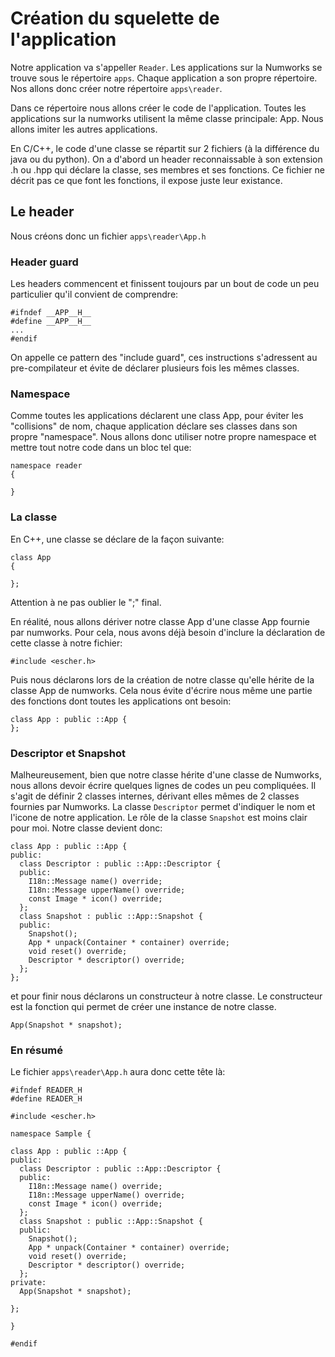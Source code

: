 # Création du squelette de l'application

Notre application va s'appeller `Reader`. Les applications sur la Numworks se trouve sous le répertoire `apps`. Chaque application a son propre répertoire. Nos allons donc créer notre répertoire `apps\reader`.

Dans ce répertoire nous allons créer le code de l'application. Toutes les applications sur la numworks utilisent la même classe principale: App. Nous allons imiter les autres applications.

En C/C++, le code d'une classe se répartit sur 2 fichiers (à la différence du java ou du python). On a d'abord un header reconnaissable à son extension .h ou .hpp qui déclare la classe, ses membres et ses fonctions. Ce fichier ne décrit pas ce que font les fonctions, il expose juste leur existance.

## Le header

Nous créons donc un fichier `apps\reader\App.h`

### Header guard

Les headers commencent et finissent toujours par un bout de code un peu particulier qu'il convient de comprendre:
```gcc:latest
#ifndef __APP__H__
#define __APP__H__
...
#endif
```
On appelle ce pattern des "include guard", ces instructions s'adressent au pre-compilateur et évite de déclarer plusieurs fois les mêmes classes.

### Namespace

Comme toutes les applications déclarent une class App, pour éviter les "collisions" de nom, chaque application déclare ses classes dans son propre "namespace". Nous allons donc utiliser notre propre namespace et mettre tout notre code dans un bloc tel que:
```gcc:latest
namespace reader
{

}
```

### La classe

En C++, une classe se déclare de la façon suivante:
```gcc:latest
class App
{

};
```

Attention à ne pas oublier le ";" final.


En réalité, nous allons dériver notre classe App d'une classe App fournie par numworks. Pour cela, nous avons déjà besoin d'inclure la déclaration de cette classe à notre fichier:
```gcc:latest
#include <escher.h>
```

Puis nous déclarons lors de la création de notre classe qu'elle hérite de la classe App de numworks. Cela nous évite d'écrire nous même une partie des fonctions dont toutes les applications ont besoin:
```gcc:latest
class App : public ::App {
};
```

### Descriptor et Snapshot

Malheureusement, bien que notre classe hérite d'une classe de Numworks, nous allons devoir écrire quelques lignes de codes un peu compliquées. Il s'agit de définir 2 classes internes, dérivant elles mêmes de 2 classes fournies par Numworks. La classe `Descriptor` permet d'indiquer le nom et l'icone de notre application. Le rôle de la classe `Snapshot` est moins clair pour moi.
Notre classe devient donc:
```gcc:latest
class App : public ::App {
public:
  class Descriptor : public ::App::Descriptor {
  public:
    I18n::Message name() override;
    I18n::Message upperName() override;
    const Image * icon() override;
  };
  class Snapshot : public ::App::Snapshot {
  public:
    Snapshot();
    App * unpack(Container * container) override;
    void reset() override;
    Descriptor * descriptor() override;
  };
};
```

et pour finir nous déclarons un constructeur à notre classe. Le constructeur est la fonction qui permet de créer une instance de notre classe.
```gcc:latest
App(Snapshot * snapshot);
```

### En résumé

Le fichier `apps\reader\App.h` aura donc cette tête là:
```gcc:latest runnable
#ifndef READER_H
#define READER_H

#include <escher.h>

namespace Sample {

class App : public ::App {
public:
  class Descriptor : public ::App::Descriptor {
  public:
    I18n::Message name() override;
    I18n::Message upperName() override;
    const Image * icon() override;
  };
  class Snapshot : public ::App::Snapshot {
  public:
    Snapshot();
    App * unpack(Container * container) override;
    void reset() override;
    Descriptor * descriptor() override;
  };
private:
  App(Snapshot * snapshot);

};

}

#endif

```


